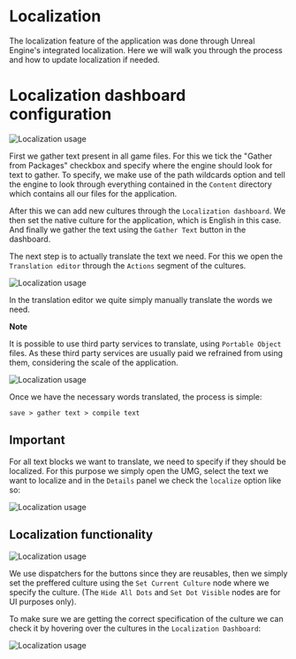 # Localization

The localization feature of the application was done through Unreal Engine's integrated localization. Here we will walk you through the process and how to update localization if needed.

# Localization dashboard configuration

![Localization usage](https://jrcz-data-science-lab.github.io/VirtualAnatomy-Documentation/images/localization-dashboard.png)

First we gather text present in all game files. For this we tick the "Gather from Packages" checkbox and specify where the engine should look for text to gather. To specify, we make use of the path wildcards option and tell the engine to look through everything contained in the `Content` directory which contains all our files for the application.

After this we can add new cultures through the `Localization dashboard`. We then set the native culture for the application, which is English in this case. And finally we gather the text using the `Gather Text` button in the dashboard.

The next step is to actually translate the text we need. For this we open the `Translation editor` through the `Actions` segment of the cultures.

![Localization usage](https://jrcz-data-science-lab.github.io/VirtualAnatomy-Documentation/images/translation-actions.png)

In the translation editor we quite simply manually translate the words we need.

**Note**

It is possible to use third party services to translate, using `Portable Object` files. As these third party services are usually paid we refrained from using them, considering the scale of the application.

![Localization usage](https://jrcz-data-science-lab.github.io/VirtualAnatomy-Documentation/images/translation-editor.png)

Once we have the necessary words translated, the process is simple:

 `save > gather text > compile text`

 ## Important

 For all text blocks we want to translate, we need to specify if they should be localized. For this purpose we simply open the UMG, select the text we want to localize and in the `Details` panel we check the `localize` option like so:

 ![Localization usage](https://jrcz-data-science-lab.github.io/VirtualAnatomy-Documentation/images/umg-localization.png)

 ## Localization functionality

  ![Localization usage](https://jrcz-data-science-lab.github.io/VirtualAnatomy-Documentation/images/localization-functionality.png)

  We use dispatchers for the buttons since they are reusables, then we simply set the preffered culture using the `Set Current Culture` node where we specify the culture. (The `Hide All Dots` and `Set Dot Visible` nodes are for UI purposes only).

  To make sure we are getting the correct specification of the culture we can check it by hovering over the cultures in the `Localization Dashboard`:

![Localization usage](https://jrcz-data-science-lab.github.io/VirtualAnatomy-Documentation/images/culture-spec.png)




